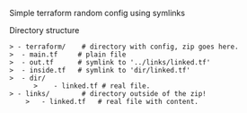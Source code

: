Simple terraform random config using symlinks

Directory structure
```
> - terraform/    # directory with config, zip goes here.
>  - main.tf     # plain file
>  - out.tf      # symlink to '../links/linked.tf'
>  - inside.tf   # symlink to 'dir/linked.tf'
>  - dir/
      >    - linked.tf # real file.
> - links/        # directory outside of the zip!
    >   - linked.tf   # real file with content.
```
